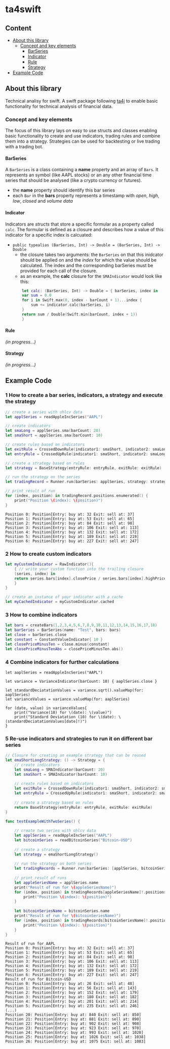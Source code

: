 # ta4swift

## Content

- [About this library](#aboutthislib)
    - [Concept and key elements](#conceptandkeyelements)
        - [BarSeries](#barseries)
        - [Indicator](#indicator)
        - [Rule](#rule)
        - [Strategy](#strategy)
- [Example Code](#examplecode) 

<a name="aboutthislib"></a>
## About this library
Technical analisy for swift. A swift package following [ta4j](https://github.com/ta4j/ta4j) to enable basic functionality for technical analysis of financial data.

<a name="conceptandkeyelements"></a>
### Concept and key elements
The focus of this library lays on easy to use structs and classes enabling basic functionality to create and use indicators, trading rules and combine them into a strategy. Strategies can be used for backtesting or live trading with a trading bot.

<a name="barseries"></a>
#### BarSeries
A `BarSeries` is a class containing a **name** property and an array of `Bars`. It represents an symbol (like AAPL stocks) or an any other financial time series that should be analysed (like a crypto currency or futures).

- the **name** property should identify this bar series
- each `Bar` in the **bars** property represents a timestamp with *open*, *high*, *low*, *closed* and *volume data*

<a name="indicator"></a>
#### Indicator 
Indicators are *structs* that store a specific formular as a property called `calc`. The formular is defined as a closure and describes how a value of this indicator for a specific index is calcuated:
- `public typealias (BarSeries, Int) -> Double = (BarSeries, Int) -> Double`
    - the closure takes two arguments: the `BarSeries` on that this inidcator should be applied on and the *index* for which the value should be calculated. The index and the corresponding barSeries must be provided for each call of the closure.
    - as an example, the **calc** closure for the `SMAIndicator` would look like this:
    ``` swift
        let calc: (BarSeries, Int) -> Double = { barSeries, index in
        var sum = 0.0
        for i in Swift.max(0, index - barCount + 1)...index {
            sum += indicator.calc(barSeries, i)
        }
        return sum / Double(Swift.min(barCount, index + 1))
        }
    ```

<a name="rule"></a>
#### Rule 
*(in progress...)*

<a name="strategy"></a>
#### Strategy 
*(in progress...)*

<a name="examplecode"></a>
## Example Code

### 1 How to create a bar series, indicators, a strategy and execute the strategy
``` swift
// create a series with ohlcv data
let applSeries = readAppleIncSeries("AAPL")

// create indicators
let smaLong = applSeries.sma(barCount: 20)
let smaShort = applSeries.sma(barCount: 10)

// create rules based on indicators
let exitRule = CrossedDownRule(indicator1: smaShort, indicator2: smaLong)
let entryRule = CrossedUpRule(indicator1: smaShort, indicator2: smaLong)

// create a strategy based on rules
let strategy = BaseStrategy(entryRule: entryRule, exitRule: exitRule)

// run the strategy on the series
let tradingRecord = Runner.run(barSeries: applSeries, strategy: strategy, type: .buy)

// print result of run
for (index, position) in tradingRecord.positions.enumerated() {
    print("Position \(index): \(position)")
}
```
``` text
Position 0: Position[Entry: buy at: 32 Exit: sell at: 37]
Position 1: Position[Entry: buy at: 53 Exit: sell at: 65]
Position 2: Position[Entry: buy at: 84 Exit: sell at: 98]
Position 3: Position[Entry: buy at: 106 Exit: sell at: 113]
Position 4: Position[Entry: buy at: 132 Exit: sell at: 172]
Position 5: Position[Entry: buy at: 189 Exit: sell at: 219]
Position 6: Position[Entry: buy at: 227 Exit: sell at: 247]
```

### 2 How to create custom indicators

```swift
let myCustomIndicator = RawIndicator(){
    { // write your custom function into the trailing closure
    (series, index) in 
    return series.bars[index].closePrice / series.bars[index].highPrice
    }
}

// create an instance of your indicator with a cache
let myCachedIndicator = myCustomIndicator.cached
```

### 3 How to combine indicators

```swift
let bars = createBars(1,2,3,4,5,6,7,8,9,10,11,12,13,14,15,16,17,18)
let barSeries = BarSeries(name: "Test", bars: bars)
let close = barSeries.close
let constant = ConstantValueIndicator{ 10 }
let closePriceMinusTen = close.minus(constant)
let closePriceMinusTenAbs = closePriceMinusTen.abs()

```

### 4 Combine indicators for further calculations

```
let aaplSeries = readAppleIncSeries("AAPL")

let variance = VarianceIndicator(barCount: 10) { aaplSeries.close }

let standardDeciatationValues = variance.sqrt().valueMap(for: aaplSeries)
let varianceValues = variance.valueMap(for: aaplSeries)

for (date, value) in varianceValues{
    print("Variance(10) for \(date): \(value)")
    print("Standard Deviatation (10) for \(date): \(standardDeciatationValues[date]!)")
}
```

### 5 Re-use indicators and strategies to run it on different bar series

``` swift
// Closure for creating an example strategy that can be reused
let emaShortLongStrategy: () -> Strategy = {
    // create indicators
    let smaLong = SMAIndicator(barCount: 20)
    let smaShort = SMAIndicator(barCount: 10)
    
    // create rules based on indicators
    let exitRule = CrossedDownRule(indicator1: smaShort, indicator2: smaLong)
    let entryRule = CrossedUpRule(indicator1: smaShort, indicator2: smaLong)
    
    // create a strategy based on rules
    return BaseStrategy(entryRule: entryRule, exitRule: exitRule)
}

func testExampleWithTwoSeries() {
    
    // create two series with ohlcv data
    let applSeries = readAppleIncSeries("AAPL")
    let bitcoinSeries = readBitcoinSeries("Bitcoin-USD")
    
    // create a strategy
    let strategy = emaShortLongStrategy()
    
    // run the strategy on both series
    let tradingRecords = Runner.run(barSeries: [applSeries, bitcoinSeries], strategy: strategy, type: .buy)
    
    // print result of runs
    let appleSeriesName = applSeries.name
    print("Result of run for \(appleSeriesName)")
    for (index, position) in tradingRecords[appleSeriesName]!.positions.enumerated() {
        print("Position \(index): \(position)")
    }
    
    let bitcoinSeriesName = bitcoinSeries.name
    print("Result of run for \(bitcoinSeriesName)")
    for (index, position) in tradingRecords[bitcoinSeriesName]!.positions.enumerated() {
        print("Position \(index): \(position)")
    }
}

```
``` text
Result of run for AAPL
Position 0: Position[Entry: buy at: 32 Exit: sell at: 37]
Position 1: Position[Entry: buy at: 53 Exit: sell at: 65]
Position 2: Position[Entry: buy at: 84 Exit: sell at: 98]
Position 3: Position[Entry: buy at: 106 Exit: sell at: 113]
Position 4: Position[Entry: buy at: 132 Exit: sell at: 172]
Position 5: Position[Entry: buy at: 189 Exit: sell at: 219]
Position 6: Position[Entry: buy at: 227 Exit: sell at: 247]
Result of run for Bitcoin-USD
Position 0: Position[Entry: buy at: 26 Exit: sell at: 48]
Position 1: Position[Entry: buy at: 56 Exit: sell at: 143]
Position 2: Position[Entry: buy at: 152 Exit: sell at: 179]
Position 3: Position[Entry: buy at: 180 Exit: sell at: 182]
Position 4: Position[Entry: buy at: 201 Exit: sell at: 214]
Position 5: Position[Entry: buy at: 235 Exit: sell at: 246]
(...)
Position 20: Position[Entry: buy at: 840 Exit: sell at: 850]
Position 21: Position[Entry: buy at: 881 Exit: sell at: 890]
Position 22: Position[Entry: buy at: 902 Exit: sell at: 908]
Position 23: Position[Entry: buy at: 923 Exit: sell at: 970]
Position 24: Position[Entry: buy at: 993 Exit: sell at: 1020]
Position 25: Position[Entry: buy at: 1026 Exit: sell at: 1038]
Position 26: Position[Entry: buy at: 1075 Exit: sell at: 1083]

```
